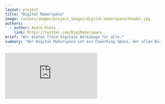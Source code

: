 ```yaml
---
layout: project
title: "Digital Makerspace"
image: /assets/images/project_images/digital-makerspace/header.jpg
authors:
  - author: André Kless
    link: https://twitter.com/DigiMakerspace
brief: "Wir bieten freie digitale Werkzeuge für alle."
summary: "Der Digital Makerspace ist ein Coworking Space, der allen Bürger*innen freie digitale Werkzeuge basierend auf einer eigenen Webkomponenten-Technologie anbietet, mit denen ohne Programmierkenntnisse eigene Web-Apps kostenlos erstellt werden können."
---
```


<div class="iframe-container">
    <iframe src="https://www.youtube-nocookie.com/embed/m7lBCygCoAE" frameborder="0" allow="accelerometer; autoplay; encrypted-media; gyroscope; picture-in-picture" allowfullscreen></iframe>
</div>
